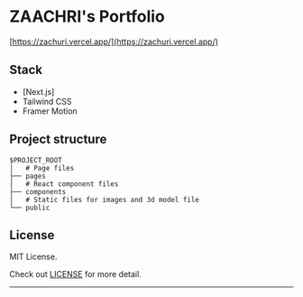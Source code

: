 # ZAACHRI's Portfolio

[https://zachuri.vercel.app/](https://zachuri.vercel.app/)

## Stack

- [Next.js]
- Tailwind CSS
- Framer Motion

## Project structure
```
$PROJECT_ROOT
│   # Page files
├── pages
│   # React component files
├── components
│   # Static files for images and 3d model file
└── public
```

## License

MIT License.

Check out [LICENSE](./LICENSE) for more detail.

---
